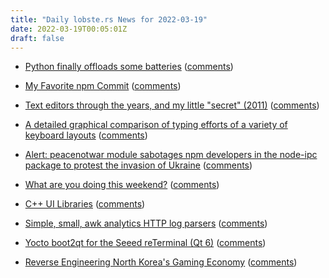 ```yaml
---
title: "Daily lobste.rs News for 2022-03-19"
date: 2022-03-19T00:05:01Z
draft: false
---
```






- [Python finally offloads some batteries](https://lwn.net/SubscriberLink/888043/1bd384391190f7d1/)
  ([comments](https://lobste.rs/s/tg7sin/python_finally_offloads_some_batteries))



- [My Favorite npm Commit](https://blog.izs.me/2021/10/my-favorite-npm-commit/)
  ([comments](https://lobste.rs/s/is2qcl/my_favorite_npm_commit))



- [Text editors through the years, and my little "secret" (2011)](https://rachelbythebay.com/w/2011/09/24/editor/)
  ([comments](https://lobste.rs/s/yypvgf/text_editors_through_years_my_little))



- [A detailed graphical comparison of typing efforts of a variety of keyboard layouts](http://mkweb.bcgsc.ca/carpalx/?popular_alternatives)
  ([comments](https://lobste.rs/s/fznaoq/detailed_graphical_comparison_typing))



- [Alert: peacenotwar module sabotages npm developers in the node-ipc package to protest the invasion of Ukraine](https://snyk.io/blog/peacenotwar-malicious-npm-node-ipc-package-vulnerability/)
  ([comments](https://lobste.rs/s/pamrw6/alert_peacenotwar_module_sabotages_npm))



- [What are you doing this weekend?]()
  ([comments](https://lobste.rs/s/xwkxan/what_are_you_doing_this_weekend))



- [C++ UI Libraries](https://philippegroarke.com/posts/2018/c++_ui_solutions/)
  ([comments](https://lobste.rs/s/kqtie6/c_ui_libraries))



- [Simple, small, awk analytics HTTP log parsers](https://adi.onl/cbl.html)
  ([comments](https://lobste.rs/s/flj9uw/simple_small_awk_analytics_http_log))



- [Yocto boot2qt for the Seeed reTerminal (Qt 6)](https://raymii.org/s/tutorials/Yocto_boot2qt_for_the_Seeed_reTerminal_qt6.html)
  ([comments](https://lobste.rs/s/u9xr4p/yocto_boot2qt_for_seeed_reterminal_qt_6))



- [Reverse Engineering North Korea's Gaming Economy](http://gamestudies.org/2201/articles/anonymous)
  ([comments](https://lobste.rs/s/0idiqy/reverse_engineering_north_korea_s_gaming))


